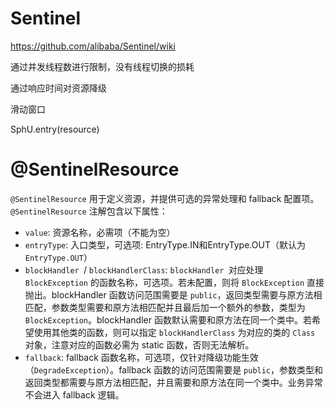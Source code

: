 # Sentinel

https://github.com/alibaba/Sentinel/wiki

通过并发线程数进行限制，没有线程切换的损耗

通过响应时间对资源降级

滑动窗口

SphU.entry(resource)





# @SentinelResource 

`@SentinelResource` 用于定义资源，并提供可选的异常处理和 fallback 配置项。 `@SentinelResource` 注解包含以下属性：

- `value`: 资源名称，必需项（不能为空）
- `entryType`: 入口类型，可选项: EntryType.IN和EntryType.OUT（默认为 `EntryType.OUT`）
- `blockHandler `/ `blockHandlerClass`: `blockHandler `对应处理 `BlockException` 的函数名称，可选项。若未配置，则将 `BlockException` 直接抛出。blockHandler 函数访问范围需要是 `public`，返回类型需要与原方法相匹配，参数类型需要和原方法相匹配并且最后加一个额外的参数，类型为 `BlockException`。blockHandler 函数默认需要和原方法在同一个类中。若希望使用其他类的函数，则可以指定 `blockHandlerClass` 为对应的类的 `Class` 对象，注意对应的函数必需为 static 函数，否则无法解析。
- `fallback`: fallback 函数名称，可选项，仅针对降级功能生效（`DegradeException`）。fallback 函数的访问范围需要是 `public`，参数类型和返回类型都需要与原方法相匹配，并且需要和原方法在同一个类中。业务异常不会进入 fallback 逻辑。

